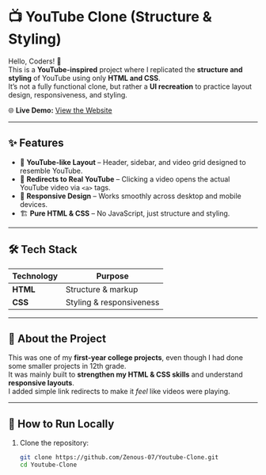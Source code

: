 # 📺 YouTube Clone (Structure & Styling)

Hello, Coders! 👋  
This is a **YouTube-inspired** project where I replicated the **structure and styling** of YouTube using only **HTML and CSS**.  
It’s not a fully functional clone, but rather a **UI recreation** to practice layout design, responsiveness, and styling.

🌐 **Live Demo:** [View the Website](https://zenous07.github.io/Youtube-Clone/)

---

## ✨ Features
- 🎨 **YouTube-like Layout** – Header, sidebar, and video grid designed to resemble YouTube.
- 🔗 **Redirects to Real YouTube** – Clicking a video opens the actual YouTube video via `<a>` tags.
- 📱 **Responsive Design** – Works smoothly across desktop and mobile devices.
- 🏗️ **Pure HTML & CSS** – No JavaScript, just structure and styling.

---

## 🛠️ Tech Stack
| Technology  | Purpose |
|-------------|---------|
| **HTML**    | Structure & markup |
| **CSS**     | Styling & responsiveness |

---

## 📌 About the Project
This was one of my **first-year college projects**, even though I had done some smaller projects in 12th grade.  
It was mainly built to **strengthen my HTML & CSS skills** and understand **responsive layouts**.  
I added simple link redirects to make it *feel* like videos were playing.

---

## 🚀 How to Run Locally
1. Clone the repository:
   ```bash
   git clone https://github.com/Zenous-07/Youtube-Clone.git
   cd Youtube-Clone
